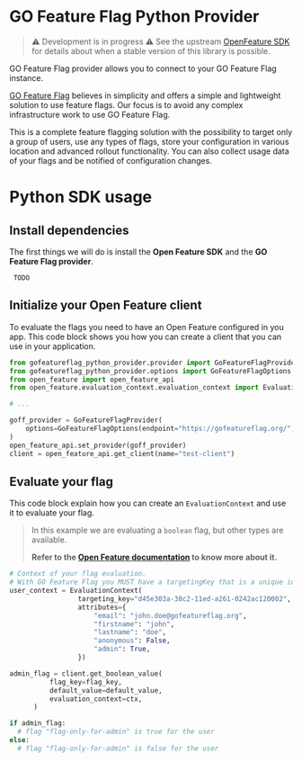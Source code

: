 # GO Feature Flag Python Provider

> ⚠️ Development is in progress ⚠️
> See the upstream [OpenFeature SDK](https://github.com/open-feature/python-sdk) for details about when a stable version of this library is possible.

GO Feature Flag provider allows you to connect to your GO Feature Flag instance.

[GO Feature Flag](https://gofeatureflag.org) believes in simplicity and offers a simple and lightweight solution to use feature flags.
Our focus is to avoid any complex infrastructure work to use GO Feature Flag.

This is a complete feature flagging solution with the possibility to target only a group of users, use any types of flags, store your configuration in various location and advanced rollout functionality. You can also collect usage data of your flags and be notified of configuration changes.

# Python SDK usage

## Install dependencies

The first things we will do is install the **Open Feature SDK** and the **GO Feature Flag provider**.

```shell
 TODO
```

## Initialize your Open Feature client

To evaluate the flags you need to have an Open Feature configured in you app.
This code block shows you how you can create a client that you can use in your application.

```python
from gofeatureflag_python_provider.provider import GoFeatureFlagProvider
from gofeatureflag_python_provider.options import GoFeatureFlagOptions
from open_feature import open_feature_api
from open_feature.evaluation_context.evaluation_context import EvaluationContext

# ...

goff_provider = GoFeatureFlagProvider(
    options=GoFeatureFlagOptions(endpoint="https://gofeatureflag.org/")
)
open_feature_api.set_provider(goff_provider)
client = open_feature_api.get_client(name="test-client")
```

## Evaluate your flag

This code block explain how you can create an `EvaluationContext` and use it to evaluate your flag.


> In this example we are evaluating a `boolean` flag, but other types are available.
>
> **Refer to the [Open Feature documentation](https://docs.openfeature.dev/docs/reference/concepts/evaluation-api#basic-evaluation) to know more about it.**

```python
# Context of your flag evaluation.
# With GO Feature Flag you MUST have a targetingKey that is a unique identifier of the user.
user_context = EvaluationContext(
                 targeting_key="d45e303a-38c2-11ed-a261-0242ac120002",
                 attributes={
                     "email": "john.doe@gofeatureflag.org",
                     "firstname": "john",
                     "lastname": "doe",
                     "anonymous": False,
                     "admin": True,
                 })

admin_flag = client.get_boolean_value(
          flag_key=flag_key,
          default_value=default_value,
          evaluation_context=ctx,
      )

if admin_flag:
  # flag "flag-only-for-admin" is true for the user
else:
  # flag "flag-only-for-admin" is false for the user
```
